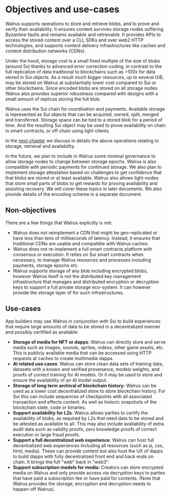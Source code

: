 # Objectives and use-cases

Walrus supports operations to store and retrieve blobs, and to prove and verify their availability.
It ensures content survives storage nodes suffering Byzantine faults and remains available and
retrievable. It provides APIs to access the stored content over a CLI, SDKs and over web2 HTTP
technologies, and supports content delivery infrastructures like caches and content distribution
networks (CDNs).

Under the hood, storage cost is a small fixed multiple of the size of blobs (around 5x) thanks to
advanced error correction coding, in contrast to the full replication of data traditional to
blockchains such as >100x for data stored in Sui objects. As a result much bigger resources, up to
several GiB, may be stored on Walrus at substantially lower cost compared to Sui or other
blockchains. Since encoded blobs are stored on all storage nodes Walrus also provides superior
robustness compared with designs with a small amount of replicas storing the full blob.

Walrus uses the Sui chain for coordination and payments. Available storage is represented as Sui
objects that can be acquired, owned, split, merged and transferred. Storage space can be tied to
a stored blob for a period of time. And the resulting Sui object may be used to prove
availability on chain in smart contracts, or off chain using light clients.

In the [next chapter](./overview.md) we discuss in details the above operations relating to storage,
retrieval and availability.

In the future, we plan to include in Walrus some minimal governance to allow storage nodes to
change between storage epochs. Walrus is also compatible with periodic payments for continued
storage. We also plan to implement storage attestation based on challenges to get confidence that
that blobs are stored or at least available. Walrus also allows light-nodes that store small parts
of blobs to get rewards for proving availability and assisting recovery. We will cover these
topics in later documents. We also provide details of the encoding scheme in a separate document.

## Non-objectives

There are a few things that Walrus explicitly is not:

- Walrus does not reimplement a CDN that might be geo-replicated or have less than tens of
  milliseconds of latency. Instead, it ensures that traditional CDNs are usable and compatible with
  Walrus caches.
- Walrus does not re-implement a full smart contracts platform with consensus or execution. It
  relies on Sui smart contracts when necessary, to manage Walrus resources and processes including
  payments, storage epochs etc.
- Walrus supports storage of any blob including encrypted blobs, however Walrus itself is not the
  distributed key management infrastructure that manages and distributed encryption or decryption
  keys to support a full private storage eco-system. It can however provide the storage layer of for
  such infrastructures.

## Use-cases

App builders may use Walrus in conjunction with Sui to build experiences that require large
amounts of  data to be stored in a decentralized manner and possibly certified as available:

- **Storage of media for NFT or dapps**: Walrus can directly store and serve media such as images,
  sounds, sprites, videos, other game assets, etc. This is publicly available media that can be
  accessed using HTTP requests at caches to create multimedia dapps.
- **AI related use cases**: Walrus can store clean data sets of training data, datasets with a
  known and verified provenance, models weights, and proofs of correct training for AI models.
  Or it may be used to store and ensure the availability of an AI model output.
- **Storage of long term archival of blockchain history**: Walrus can be used as a lower cost
  decentralized store to store blockchain history. For Sui this can include sequences of
  checkpoints with all associated transaction and effects content. As well as historic snapshots
  of the blockchain state, code or binaries.
- **Support availability for L2s**: Walrus allows parties to certify the availability of blobs, as
  required by L2s that need data to be stored and be attested as available to all. This may also
  include availability of extra audit data such as validity proofs, zero knowledge proofs of
  correct execution or large fraud proofs.
- **Support a full decentralized web experience**: Walrus can host full decentralized web
  experiences including all resources (such as js, css, html, media). These can provide content but
  also host the UX of dapps to build dapps with fully decentralized front end and back ends on
  chain. It brings the full "web" back in "web3".
- **Support subscription models for media**: Creators can store encrypted media on Walrus and only
  provide access via decryption keys to parties that have paid a subscription fee or have paid for
  contents. (Note that Walrus provides the storage, encryption and decryption needs to happen off
  Walrus).
